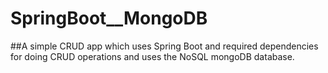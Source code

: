 # SpringBoot__MongoDB
##A simple CRUD app which uses Spring Boot and required dependencies for doing CRUD operations and uses the NoSQL mongoDB database.
